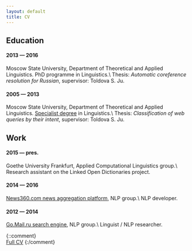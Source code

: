 ```yaml
---
layout: default
title: CV
---
```


Education
----------

#### 2013 — 2016
Moscow State University, Department of Theoretical and Applied Linguistics.
PhD programme in Linguistics.\\
Thesis: *Automatic coreference resolution for Russian*, supervisor: Toldova S. Ju.

#### 2005 — 2013
Moscow State University, Department of Theoretical and Applied Linguistics.
[Specialist degree](https://en.wikipedia.org/wiki/Specialist_degree) in Linguistics.\\
Thesis: *Classification of web queries by their intent*, supervisor: Toldova S. Ju.

Work
-----

#### 2015 — pres.

Goethe University Frankfurt, Applied Computational Linguistics group.\\
Research assistant on the Linked Open Dictionaries project.

#### 2014 — 2016
[News360.com news aggregation platform](http://news360.com/), NLP group.\\
NLP developer.

#### 2012 — 2014
[Go.Mail.ru search engine](https://go.mail.ru), NLP group.\\
Linguist / NLP researcher.

{::comment}
<br/>
[Full CV](https://uni-frankfurt.academia.edu/MaxIonov/CurriculumVitae)
{:/comment}